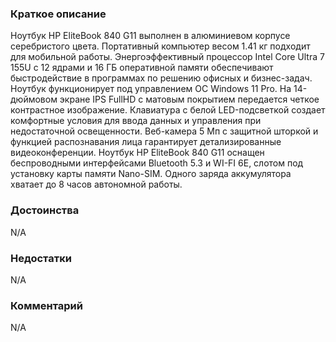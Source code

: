 ### **Краткое описание**
Ноутбук HP EliteBook 840 G11 выполнен в алюминиевом корпусе серебристого цвета. Портативный компьютер весом 1.41 кг подходит для мобильной работы. Энергоэффективный процессор Intel Core Ultra 7 155U с 12 ядрами и 16 ГБ оперативной памяти обеспечивают быстродействие в программах по решению офисных и бизнес-задач. Ноутбук функционирует под управлением ОС Windows 11 Pro.  На 14-дюймовом экране IPS FullHD с матовым покрытием передается четкое контрастное изображение. Клавиатура с белой LED-подсветкой создает комфортные условия для ввода данных и управления при недостаточной освещенности. Веб-камера 5 Мп с защитной шторкой и функцией распознавания лица гарантирует детализированные видеоконференции. Ноутбук HP EliteBook 840 G11 оснащен беспроводными интерфейсами Bluetooth 5.3 и WI-FI 6E, слотом под установку карты памяти Nano-SIM. Одного заряда аккумулятора хватает до 8 часов автономной работы.

### **Достоинства**
N/A

### **Недостатки**
N/A

### **Комментарий**
N/A
